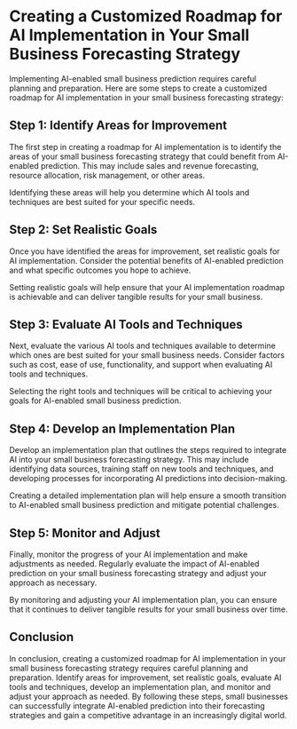 Creating a Customized Roadmap for AI Implementation in Your Small Business Forecasting Strategy
=====================================================================================================================================================================

Implementing AI-enabled small business prediction requires careful planning and preparation. Here are some steps to create a customized roadmap for AI implementation in your small business forecasting strategy:

Step 1: Identify Areas for Improvement
--------------------------------------

The first step in creating a roadmap for AI implementation is to identify the areas of your small business forecasting strategy that could benefit from AI-enabled prediction. This may include sales and revenue forecasting, resource allocation, risk management, or other areas.

Identifying these areas will help you determine which AI tools and techniques are best suited for your specific needs.

Step 2: Set Realistic Goals
---------------------------

Once you have identified the areas for improvement, set realistic goals for AI implementation. Consider the potential benefits of AI-enabled prediction and what specific outcomes you hope to achieve.

Setting realistic goals will help ensure that your AI implementation roadmap is achievable and can deliver tangible results for your small business.

Step 3: Evaluate AI Tools and Techniques
----------------------------------------

Next, evaluate the various AI tools and techniques available to determine which ones are best suited for your small business needs. Consider factors such as cost, ease of use, functionality, and support when evaluating AI tools and techniques.

Selecting the right tools and techniques will be critical to achieving your goals for AI-enabled small business prediction.

Step 4: Develop an Implementation Plan
--------------------------------------

Develop an implementation plan that outlines the steps required to integrate AI into your small business forecasting strategy. This may include identifying data sources, training staff on new tools and techniques, and developing processes for incorporating AI predictions into decision-making.

Creating a detailed implementation plan will help ensure a smooth transition to AI-enabled small business prediction and mitigate potential challenges.

Step 5: Monitor and Adjust
--------------------------

Finally, monitor the progress of your AI implementation and make adjustments as needed. Regularly evaluate the impact of AI-enabled prediction on your small business forecasting strategy and adjust your approach as necessary.

By monitoring and adjusting your AI implementation plan, you can ensure that it continues to deliver tangible results for your small business over time.

Conclusion
----------

In conclusion, creating a customized roadmap for AI implementation in your small business forecasting strategy requires careful planning and preparation. Identify areas for improvement, set realistic goals, evaluate AI tools and techniques, develop an implementation plan, and monitor and adjust your approach as needed. By following these steps, small businesses can successfully integrate AI-enabled prediction into their forecasting strategies and gain a competitive advantage in an increasingly digital world.
